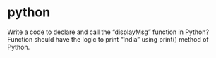 # python
Write a code to declare and call the “displayMsg” function in Python? Function should have the logic to print “India” using print() method of Python.
